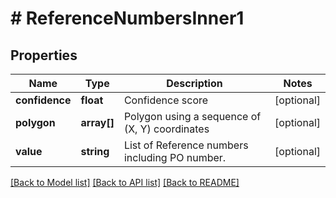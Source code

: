 # # ReferenceNumbersInner1

## Properties

Name | Type | Description | Notes
------------ | ------------- | ------------- | -------------
**confidence** | **float** | Confidence score | [optional]
**polygon** | **array[]** | Polygon using a sequence of (X, Y) coordinates | [optional]
**value** | **string** | List of Reference numbers including PO number. | [optional]

[[Back to Model list]](../../README.md#models) [[Back to API list]](../../README.md#endpoints) [[Back to README]](../../README.md)
